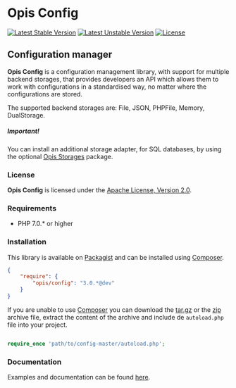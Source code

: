 Opis Config
===========
[![Latest Stable Version](https://poser.pugx.org/opis/config/version.png)](https://packagist.org/packages/opis/config)
[![Latest Unstable Version](https://poser.pugx.org/opis/config/v/unstable.png)](//packagist.org/packages/opis/config)
[![License](https://poser.pugx.org/opis/config/license.png)](https://packagist.org/packages/opis/config)

Configuration manager
---------------------
**Opis Config** is a configuration management library, with support for multiple backend storages,
that provides developers an API which allows them to work with configurations in a standardised way,
no matter where the configurations are stored.

The supported backend storages are: File, JSON, PHPFile, Memory, DualStorage.

##### Important!

You can install an additional storage adapter, for SQL databases, by using the optional [Opis Storages](https://github.com/opis/storages) package.

### License

**Opis Config** is licensed under the [Apache License, Version 2.0](http://www.apache.org/licenses/LICENSE-2.0). 

### Requirements

* PHP 7.0.* or higher

### Installation

This library is available on [Packagist](https://packagist.org/packages/opis/config) and can be installed using [Composer](http://getcomposer.org).

```json
{
    "require": {
        "opis/config": "3.0.*@dev"
    }
}
```

If you are unable to use [Composer](http://getcomposer.org) you can download the
[tar.gz](https://github.com/opis/config/archive/2.1.2.tar.gz) or the [zip](https://github.com/opis/config/archive/2.1.2.zip)
archive file, extract the content of the archive and include de `autoload.php` file into your project. 

```php

require_once 'path/to/config-master/autoload.php';

```

### Documentation

Examples and documentation can be found [here](http://opis.io/config).